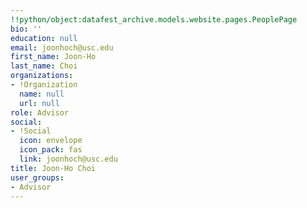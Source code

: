 ```yaml
---
!!python/object:datafest_archive.models.website.pages.PeoplePage
bio: ''
education: null
email: joonhoch@usc.edu
first_name: Joon-Ho
last_name: Choi
organizations:
- !Organization
  name: null
  url: null
role: Advisor
social:
- !Social
  icon: envelope
  icon_pack: fas
  link: joonhoch@usc.edu
title: Joon-Ho Choi
user_groups:
- Advisor
---
```


    